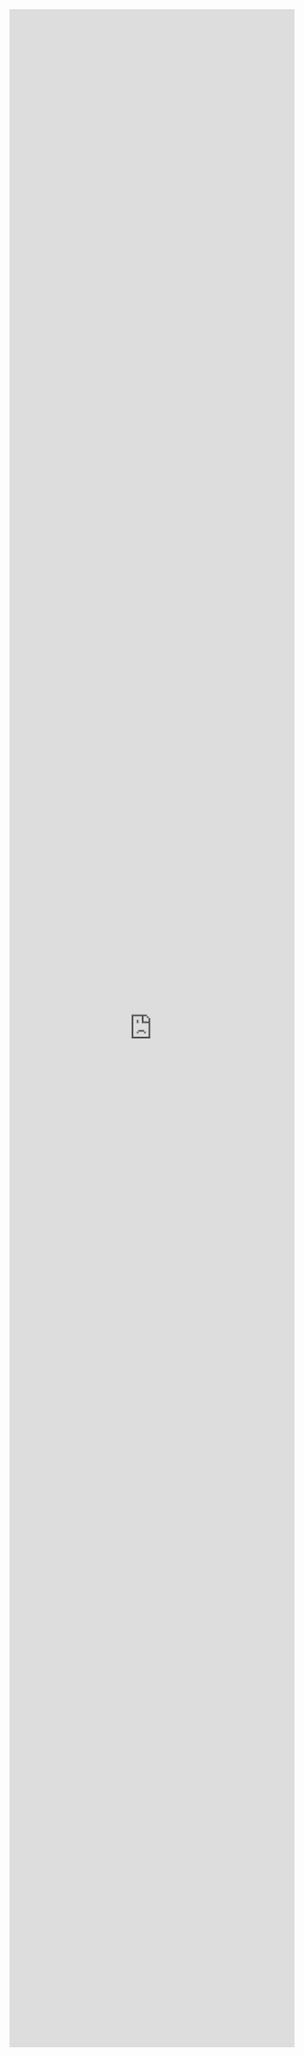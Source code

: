 <iframe src="https://jsemu2.github.io/gba" width="100%" height="3600" frameborder="0" scrolling="no"></iframe>
